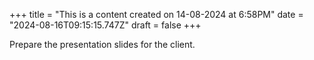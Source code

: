 +++
title = "This is a content created on 14-08-2024 at 6:58PM"
date = "2024-08-16T09:15:15.747Z"
draft = false
+++

  Prepare the presentation slides for the client.
        